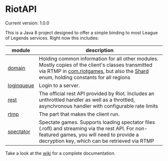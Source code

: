 # RiotAPI

Current version: 1.0.0

This is a Java 8 project designed to offer a simple binding to most League of Legends services. Right now this includes:

| module | description |
|--------|-------------|
|[domain](./domain) | Holding common information for all other modules. Mostly copies of the client's classes transmitted via RTMP in [com.riotgames](../tree/master/domain/src/main/java/net/boreeas/riotapi/com/riotgames), but also the [Shard](../blob/master/domain/src/main/java/net/boreeas/riotapi/Shard.java) enum, holding constants for all regions |
|[loginqueue](./loginqueue) | Login to a server. |
|[rest](./rest) | The official rest API provided by Riot. Includes an unthrottled handler as well as a throttled, asynchronous handler with configurable rate limits |
|[rtmp](./rtmp) | The part that makes the client run. |
|[spectator](./spectator) | Spectate games. Supports loading spectator files (.rofl) and streaming via the rest API. For non-featured games, you will need to provide a decryption key, which can be retrieved via RTMP |

Take a look at the [wiki](https://github.com/loldevs/riotapi/wiki) for a complete documentation.
